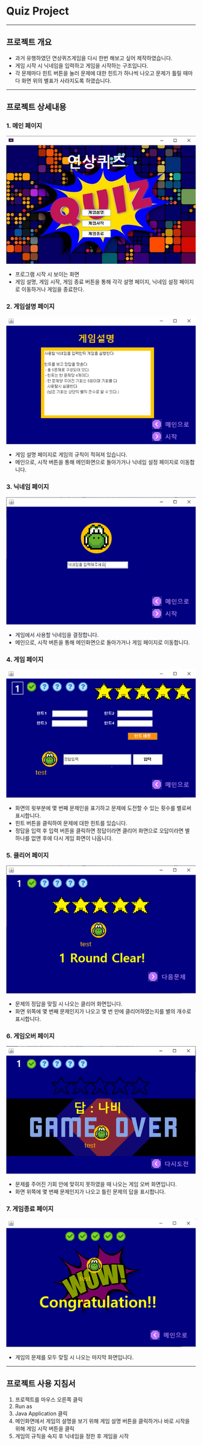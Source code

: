 # Quiz Project
------
## 프로젝트 개요
- 과거 유행하였던 연상퀴즈게임을 다시 한번 해보고 싶어 제작하였습니다.
- 게임 시작 시 닉네임을 입력하고 게임을 시작하는 구조입니다.
- 각 문제마다 힌트 버튼을 눌러 문제에 대한 힌트가
하나씩 나오고 문제가 틀릴 때마다 화면 위의 별표가 사라지도록 하였습니다.
------
## 프로젝트 상세내용
### 1. 메인 페이지

<img src="/images/home.png">

- 프로그램 시작 시 보이는 화면
- 게임 설명, 게임 시작, 게임 종료 버튼을 통해 각각 설명 페이지, 닉네임 설정 페이지로 이동하거나 게임을 종료한다.

### 2. 게임설명 페이지
<img src="/images/rule.png">

- 게임 설명 페이지로 게임의 규칙이 적혀져 있습니다.
- 메인으로, 시작 버튼을 통해 메인화면으로 돌아가거나 닉네임 설정 페이지로 이동합니다.

### 3. 닉네임 페이지

<img src="/images/name.png">

- 게임에서 사용할 닉네임을 결정합니다.
- 메인으로, 시작 버튼을 통해 메인화면으로 돌아가거나 게임 페이지로 이동합니다.

### 4. 게임 페이지

<img src="/images/game.png">

- 화면의 윗부분에 몇 번째 문제인을 표기하고 문제에 도전할 수 있는 횟수를 별로써 표시합니다.
- 힌트 버튼을 클릭하여 문제에 대한 힌트를 있습니다.
- 정답을 입력 후 입력 버튼을 클릭하면 정답이라면 클리어 화면으로 오답이라면 별 하나를 없앤 후에 다시 게임 화면이 나옵니다.

### 5. 클리어 페이지

<img src="/images/clear.png">

- 문제의 정답을 맞힐 시 나오는 클리어 화면입니다.
- 화면 위쪽에 몇 번째 문제인지가 나오고 몇 번 만에 클리어하였는지를 별의 개수로 표시합니다.

### 6. 게임오버 페이지

<img src="/images/false.png">

- 문제를 주어진 기회 안에 맞히지 못하였을 때 나오는 게임 오버 화면입니다.
- 화면 위쪽에 몇 번째 문제인지가 나오고 틀린 문제의 답을 표시합니다.

### 7. 게임종료 페이지

<img src="/images/finsh.png">

- 게임의 문제를 모두 맞힐 시 나오는 마지막 화면입니다.
------
## 프로젝트 사용 지침서
1. 프로젝트를 마우스 오른쪽 클릭
2. Run as
3. Java Application 클릭
4. 메인화면에서 게임의 설명을 보기 위해 게임 설명 버튼을 클릭하거나 바로 시작을 위해 게임 시작 버튼을 클릭
5. 게임의 규칙을 숙지 후 닉네임을 정한 후 게임을 시작
